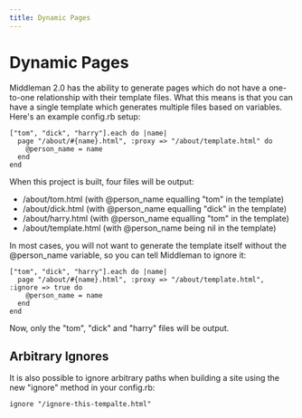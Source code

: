 ```yaml
---
title: Dynamic Pages
---
```


# Dynamic Pages

Middleman 2.0 has the ability to generate pages which do not have a one-to-one relationship with their template files. What this means is that you can have a single template which generates multiple files based on variables. Here's an example config.rb setup:

    ["tom", "dick", "harry"].each do |name|
      page "/about/#{name}.html", :proxy => "/about/template.html" do
        @person_name = name
      end
    end

When this project is built, four files will be output:

* /about/tom.html (with @person_name equalling "tom" in the template)
* /about/dick.html (with @person_name equalling "dick" in the template)
* /about/harry.html (with @person_name equalling "tom" in the template)
* /about/template.html (with @person_name being nil in the template)

In most cases, you will not want to generate the template itself without the @person_name variable, so you can tell Middleman to ignore it:

    ["tom", "dick", "harry"].each do |name|
      page "/about/#{name}.html", :proxy => "/about/template.html", :ignore => true do
        @person_name = name
      end
    end

Now, only the "tom", "dick" and "harry" files will be output.

## Arbitrary Ignores

It is also possible to ignore arbitrary paths when building a site using the new "ignore" method in your config.rb:

    ignore "/ignore-this-tempalte.html"
